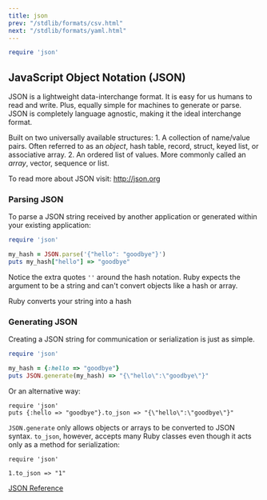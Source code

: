 ```yaml
---
title: json
prev: "/stdlib/formats/csv.html"
next: "/stdlib/formats/yaml.html"
---
```



```ruby
require 'json'
```

## JavaScript Object Notation (JSON)[](#javascript-object-notation-json)

JSON is a lightweight data-interchange format. It is easy for us humans
to read and write. Plus, equally simple for machines to generate or
parse. JSON is completely language agnostic, making it the ideal
interchange format.

Built on two universally available structures: 1. A collection of
name/value pairs. Often referred to as an *object*, hash table, record,
struct, keyed list, or associative array. 2. An ordered list of values.
More commonly called an *array*, vector, sequence or list.

To read more about JSON visit: http://json.org

### Parsing JSON[](#parsing-json)

To parse a JSON string received by another application or generated
within your existing application:


```ruby
require 'json'

my_hash = JSON.parse('{"hello": "goodbye"}')
puts my_hash["hello"] => "goodbye"
```

Notice the extra quotes `''` around the hash notation. Ruby expects the
argument to be a string and can't convert objects like a hash or array.

Ruby converts your string into a hash

### Generating JSON[](#generating-json)

Creating a JSON string for communication or serialization is just as
simple.


```ruby
require 'json'

my_hash = {:hello => "goodbye"}
puts JSON.generate(my_hash) => "{\"hello\":\"goodbye\"}"
```

Or an alternative way:


```
require 'json'
puts {:hello => "goodbye"}.to_json => "{\"hello\":\"goodbye\"}"
```

`JSON.generate` only allows objects or arrays to be converted to JSON
syntax. `to_json`, however, accepts many Ruby classes even though it
acts only as a method for serialization:


```
require 'json'

1.to_json => "1"
```

<a href='https://ruby-doc.org/stdlib-2.5.0/libdoc/json/rdoc/JSON.html'
class='ruby-doc remote' target='_blank'>JSON Reference</a>

